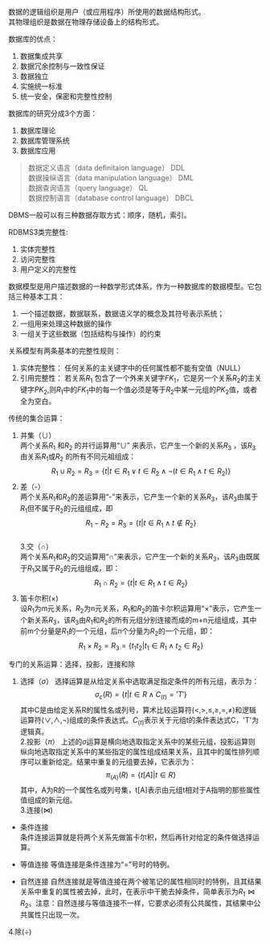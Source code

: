 数据的逻辑组织是用户（或应用程序）所使用的数据结构形式。  
其物理组织是数据在物理存储设备上的结构形式。  

数据库的优点：  
1. 数据集成共享  
2. 数据冗余控制与一致性保证  
3. 数据独立  
4. 实施统一标准  
5. 统一安全，保密和完整性控制  


数据库的研究分成3个方面：　　


1. 数据库理论　　
2. 数据库管理系统　　
3. 数据库应用　　


> 数据定义语言（data definitaion language） DDL  
> 数据操纵语言（data manipulation language） DML  
> 数据查询语言（query language） QL  
> 数据控制语言（database control language） DBCL  

DBMS一般可以有三种数据存取方式：顺序，随机，索引。  

RDBMS3类完整性:  
1. 实体完整性  
2. 访问完整性  
3. 用户定义的完整性  


数据模型是用户描述数据的一种数学形式体系，作为一种数据库的数据模型。它包括三种基本工具：  
1. 一个描述数据，数据联系，数据语义学的概念及其符号表示系统；  
2. 一组用来处理这种数据的操作  
3. 一组关于这些数据（包括结构与操作）的约束  


关系模型有两条基本的完整性规则：  
1. 实体完整性： 任何关系的主关键字中的任何属性都不能有空值（NULL）  
2. 引用完整性：  若关系$R_1$ 包含了一个外来关键字$FK_1$，它是另一个关系$R_2$的主关键字$PK_2$,则$R_1$中的$FK_1$中的每一个值必须是等于$R_2$中某一元组的$PK_2$值，或者全为空白。


传统的集合运算：  
1. 并集（$\cup$）    
两个关系$R_1$ 和$R_2$ 的并行运算用“$\cup$” 来表示，它产生一个新的关系$R_3$ ，该$R_3$ 由关系$R_1$或$R_2$ 的所有不同元祖组成：  
$$R_1 \cup R_2=R_3=\{t | t \in R_1 \lor t \in R_2 \land\lnot(t \in R_1 \land t \in R_2)\}$$  
2. 差（-）  
两个关系$R_1$和$R_2$的差运算用“-”来表示，它产生一个新的关系$R_3$，该$R_3$由属于$R_1$但不属于$R_2$的元组组成，即
$$R_1-R_2=R_3=\{t|t \in R_1 \land t \notin R_2\}$$  
3.交（$\cap$）  
两个关系$R_1$和$R_2$的交运算用“$\cap$”来表示，它产生一个新的关系$R_3$，该$R_3$由既属于$R_1$又属于$R_2$的元组组成，即：  
$$R_1 \cap R_2 =\{t|t \in R_1 \land t \in R_2\}$$  
4. 笛卡尔积($\times$)  
设$R_1$为m元关系，$R_2$为n元关系，$R_1$和$R_2$的笛卡尔积运算用“$\times$”表示，它产生一个新关系$R_3$，该$R_3$由$R_1$和$R_2$的所有元组分别连接而成的m+n元组组成，其中前m个分量是$R_1$的一个元组，后n个分量为$R_2$的一个元组，即：  
$$R_1 \times R_2 =R_3 =\{t_1t_2 | t_1 \in R_1 \land t_2 \in R_2\}$$  

专门的关系运算：选择，投影，连接和除  
1. 选择（$\sigma$）
选择运算是从给定关系中选取满足指定条件的所有元组，表示为：  
$$\sigma_c(R)=\{t|t \in R \land C_{(t)}='T'\}$$
其中C是由给定关系R的属性名或列号，算术比较运算符($<$,$>$,$\leq$,$\geq$,$=$,$\not=$)和逻辑运算符($\lor$,$\land$,$\lnot$)组成的条件表达式。$C_{(t)}$表示关于元组t的条件表达式C，'T'为逻辑真。  
2.投影（$\pi$）
上述的$\sigma$运算是横向地选取指定关系中的某些元组，投影运算则纵向地选取指定关系中的某些指定的属性组成结果关系，且其中的属性排列顺序可以重新给定。结果中重复的元组要去掉，它表示为：  
$$\pi_{(A)}(R)=\{t[A]|t \in R\}$$
其中，A为R的一个属性名或列号集，t[A]表示由元组t相对于A指明的那些属性值组成的新元组。  
3.连接($\bowtie$)

 - 条件连接  
     条件连接运算就是将两个关系先做笛卡尔积，然后再针对给定的条件做选择运算。
     
 - 等值连接
     等值连接是条件连接为“=”号时的特例。
    
 - 自然连接
     自然连接就是等值连接在两个被笔记的属性相同时的特例，且其结果关系中重复的属性被去掉，此时，在表示中干脆去掉条件，简单表示为$R_1\bowtie R_2$。注意：自然连接与等值连接不一样，它要求必须有公共属性，其结果中公共属性只出现一次。

4.除($\div$)








